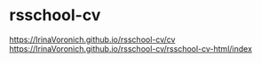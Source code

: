 # rsschool-cv
https://IrinaVoronich.github.io/rsschool-cv/cv
https://IrinaVoronich.github.io/rsschool-cv/rsschool-cv-html/index